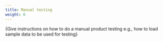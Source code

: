 ```yaml
---
title: Manual testing
weight: 6
---
```


{Give instructions on how to do a manual product testing e.g., how to load sample data to be used for testing}
